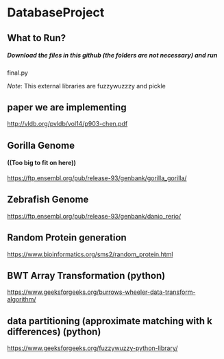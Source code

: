 # DatabaseProject

## What to Run? 
##### Download the files in this github (the folders are not necessary) and run
final.py

*Note*: This external libraries are fuzzywuzzzy and pickle 

## paper we are implementing
http://vldb.org/pvldb/vol14/p903-chen.pdf  

## Gorilla Genome
#### ((Too big to fit on here))

https://ftp.ensembl.org/pub/release-93/genbank/gorilla_gorilla/

## Zebrafish Genome 
https://ftp.ensembl.org/pub/release-93/genbank/danio_rerio/

## Random Protein generation 
https://www.bioinformatics.org/sms2/random_protein.html

## BWT Array Transformation (python)
https://www.geeksforgeeks.org/burrows-wheeler-data-transform-algorithm/
## data partitioning (approximate matching with k differences) (python)
https://www.geeksforgeeks.org/fuzzywuzzy-python-library/

